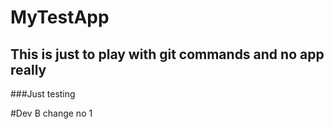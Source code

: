 # MyTestApp

## This is just to play with git commands and no app really

###Just testing

#Dev B change no 1
